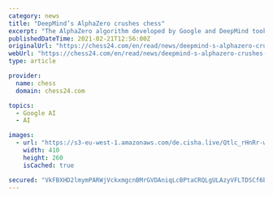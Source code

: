 ```yaml
---
category: news
title: "DeepMind’s AlphaZero crushes chess"
excerpt: "The AlphaZero algorithm developed by Google and DeepMind took just four hours of playing against itself to synthesise the chess knowledge of one and a half millennium and reach a level where it not only surpassed humans but crushed the reigning World ..."
publishedDateTime: 2021-02-21T12:56:00Z
originalUrl: "https://chess24.com/en/read/news/deepmind-s-alphazero-crushes-chess"
webUrl: "https://chess24.com/en/read/news/deepmind-s-alphazero-crushes-chess"
type: article

provider:
  name: chess
  domain: chess24.com

topics:
  - Google AI
  - AI

images:
  - url: "https://s3-eu-west-1.amazonaws.com/de.cisha.live/Qtlc_rHnRr-w3OiWaRn_FQ/410x260/original"
    width: 410
    height: 260
    isCached: true

secured: "VkFBXHD2lmymPARWjVckxmgcnBMrGVDAniqLcBPtaCRQLgULAzyVFLTDSCf6bBO6vhdG6ZKiEzspqADosd1jSau9BEIyOWO1ybZVvtzsYk7cBjlDgjFjHo6hQfDQSlAQVlZnVSBesL596eZh/39x8p1KCKZ6xVQvLpkhSJIfkU2ckMajHrm89GabgfdqiA7jWtHrMZ+TcFVCEEEz7rCltOkEb858JqpJm37pFSBIqc6sv2BiuXFwoY2GCw1xhTpISxmzIECcv+sKdzRzRL+pRLjGv4X+9eQLNAxc1os6NzaL9aj0DWTJYBeyDx0wmlYQWdRAZSa7kgdCh9jIaa3GV5I8xj2G7ZIibzLeZUhBzBk=;wn6/d6AP5PNw09C8lyCTNQ=="
---
```


